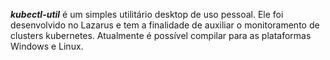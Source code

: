 ***kubectl-util*** é um simples utilitário desktop de uso pessoal. Ele foi desenvolvido no Lazarus e tem a finalidade de auxiliar o monitoramento de clusters kubernetes. Atualmente é possível compilar para as plataformas Windows e Linux.
